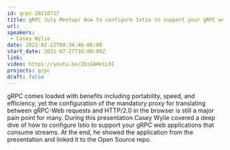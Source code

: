 ```yaml
---
id: grpc-20210727
title: gRPC July Meetup/ How to configure Istio to support your gRPC web applications
url: 
speakers:
 - Casey Wylie
date: 2022-02-22T09:34:46-06:00 
start_date: 2021-07-27T16:00:00Z
link:  
video: https://youtu.be/ZbiGAHeiL0I
projects: grpc
draft: false
---
```


gRPC comes loaded with benefits including portability, speed, and efficiency, yet the configuration of the mandatory proxy for translating between gRPC-Web requests and HTTP/2.0 in the browser is still a major pain point for many. During this presentation Casey Wylie  covered a deep dive of how to configure Istio to support your gRPC web applications that consume streams. At the end, he showed the application from the presentation and linked it to the Open Source repo.

